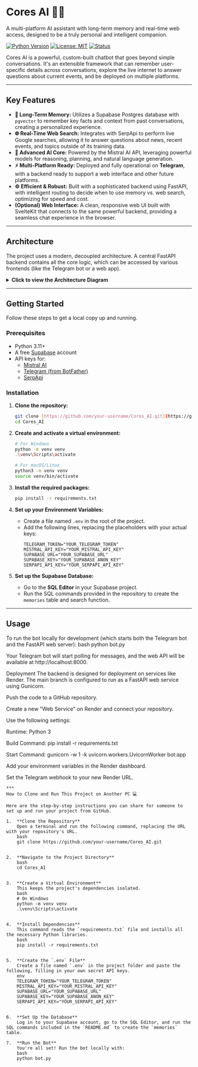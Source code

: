 # Cores AI 🧠✨

A multi-platform AI assistant with long-term memory and real-time web access, designed to be a truly personal and intelligent companion.

[![Python Version](https://img.shields.io/badge/Python-3.11+-blue.svg)](https://www.python.org/)
[![License: MIT](https://img.shields.io/badge/License-MIT-yellow.svg)](https://opensource.org/licenses/MIT)
[![Status](https://img.shields.io/badge/status-active-success.svg)]()



Cores AI is a powerful, custom-built chatbot that goes beyond simple conversations. It's an extensible framework that can remember user-specific details across conversations, explore the live internet to answer questions about current events, and be deployed on multiple platforms.

---

## Key Features

* **🧠 Long-Term Memory:** Utilizes a Supabase Postgres database with `pgvector` to remember key facts and context from past conversations, creating a personalized experience.
* **🌐 Real-Time Web Search:** Integrates with SerpApi to perform live Google searches, allowing it to answer questions about news, recent events, and topics outside of its training data.
* **🤖 Advanced AI Core:** Powered by the Mistral AI API, leveraging powerful models for reasoning, planning, and natural language generation.
* **⚡ Multi-Platform Ready:** Deployed and fully operational on **Telegram**, with a backend ready to support a web interface and other future platforms.
* **⚙️ Efficient & Robust:** Built with a sophisticated backend using FastAPI, with intelligent routing to decide when to use memory vs. web search, optimizing for speed and cost.
* **(Optional) Web Interface:** A clean, responsive web UI built with SvelteKit that connects to the same powerful backend, providing a seamless chat experience in the browser.

---

## Architecture

The project uses a modern, decoupled architecture. A central FastAPI backend contains all the core logic, which can be accessed by various frontends (like the Telegram bot or a web app).

<details>
  <summary><strong>Click to view the Architecture Diagram</strong></summary>

  

  * **Frontends (Telegram/Web):** Send user messages to the backend.
  * **Backend (FastAPI on Render):** The central brain. It receives messages, processes them through the core logic, and sends back a response.
  * **Core Logic:**
      1.  **Memory (Supabase):** Searches the vector database for relevant past conversations.
      2.  **Tools (SerpApi):** Can perform a web search if needed.
      3.  **AI (Mistral):** Takes the user's message plus any context from memory or web search to generate the final, intelligent response.

</details>

---

## Getting Started

Follow these steps to get a local copy up and running.

### Prerequisites

* Python 3.11+
* A free [Supabase](https://supabase.com) account
* API keys for:
    * [Mistral AI](https://console.mistral.ai/)
    * [Telegram (from BotFather)](https://core.telegram.org/bots#6-botfather)
    * [SerpApi](https://serpapi.com/)

### Installation

1.  **Clone the repository:**
    ```bash
    git clone [https://github.com/your-username/Cores_AI.git](https://github.com/your-username/Cores_AI.git)
    cd Cores_AI
    ```

2.  **Create and activate a virtual environment:**
    ```bash
    # For Windows
    python -m venv venv
    .\venv\Scripts\activate

    # For macOS/Linux
    python3 -m venv venv
    source venv/bin/activate
    ```

3.  **Install the required packages:**
    ```bash
    pip install -r requirements.txt
    ```

4.  **Set up your Environment Variables:**
    * Create a file named `.env` in the root of the project.
    * Add the following lines, replacing the placeholders with your actual keys:
        ```env
        TELEGRAM_TOKEN="YOUR_TELEGRAM_TOKEN"
        MISTRAL_API_KEY="YOUR_MISTRAL_API_KEY"
        SUPABASE_URL="YOUR_SUPABASE_URL"
        SUPABASE_KEY="YOUR_SUPABASE_ANON_KEY"
        SERPAPI_API_KEY="YOUR_SERPAPI_API_KEY"
        ```

5.  **Set up the Supabase Database:**
    * Go to the **SQL Editor** in your Supabase project.
    * Run the SQL commands provided in the repository to create the `memories` table and search function.

---

## Usage

To run the bot locally for development (which starts both the Telegram bot and the FastAPI web server):
bash
python bot.py

Your Telegram bot will start polling for messages, and the web API will be available at http://localhost:8000.

Deployment
The backend is designed for deployment on services like Render. The main branch is configured to run as a FastAPI web service using Gunicorn.

Push the code to a GitHub repository.

Create a new "Web Service" on Render and connect your repository.

Use the following settings:

Runtime: Python 3

Build Command: pip install -r requirements.txt

Start Command: gunicorn -w 1 -k uvicorn.workers.UvicornWorker bot:app

Add your environment variables in the Render dashboard.

Set the Telegram webhook to your new Render URL.
```
***
How to Clone and Run This Project on Another PC 💻

Here are the step-by-step instructions you can share for someone to set up and run your project from GitHub.

1.  **Clone the Repository**
    Open a terminal and run the following command, replacing the URL with your repository's URL.
    bash
    git clone https://github.com/your-username/Cores_AI.git
    

2.  **Navigate to the Project Directory**
    bash
    cd Cores_AI
    

3.  **Create a Virtual Environment**
    This keeps the project's dependencies isolated.
    bash
    # On Windows
    python -m venv venv
    .\venv\Scripts\activate
    

4.  **Install Dependencies**
    This command reads the `requirements.txt` file and installs all the necessary Python libraries.
    bash
    pip install -r requirements.txt
    

5.  **Create the `.env` File**
    Create a file named `.env` in the project folder and paste the following, filling in your own secret API keys.
    env
    TELEGRAM_TOKEN="YOUR_TELEGRAM_TOKEN"
    MISTRAL_API_KEY="YOUR_MISTRAL_API_KEY"
    SUPABASE_URL="YOUR_SUPABASE_URL"
    SUPABASE_KEY="YOUR_SUPABASE_ANON_KEY"
    SERPAPI_API_KEY="YOUR_SERPAPI_API_KEY"
    

6.  **Set Up the Database**
    Log in to your Supabase account, go to the SQL Editor, and run the SQL commands included in the `README.md` to create the `memories` table.

7.  **Run the Bot**
    You're all set! Run the bot locally with:
    bash
    python bot.py
   
